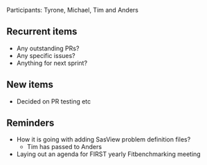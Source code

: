 Participants: Tyrone, Michael, Tim and Anders

Recurrent items
----------------
* Any outstanding PRs?
* Any specific issues?
* Anything for next sprint?

New items
---------
* Decided on PR testing etc


Reminders
---------
* How it is going with adding SasView problem definition files?
  - Tim has passed to Anders
* Laying out an agenda for FIRST yearly Fitbenchmarking meeting
